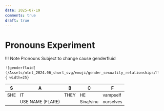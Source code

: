 ```yaml
---
date: 2025-07-19
comments: true
draft: true
---
```


# Pronouns Experiment
!!! Note
    Pronouns Subject to change cause genderfluid

    ![genderfluid](/Assets/mtnt_2024.06_short_svg/emoji/gender_sexuality_relationships/flags/genderfluid_flag.svg){ width=25}

<!-- more -->

| S | A | B | C | F |
| - | - | - | - | - |
| SHE | IT | THEY | HE | vampself |
|   | USE NAME (FLARE) | |Sina/sinu| ourselves

